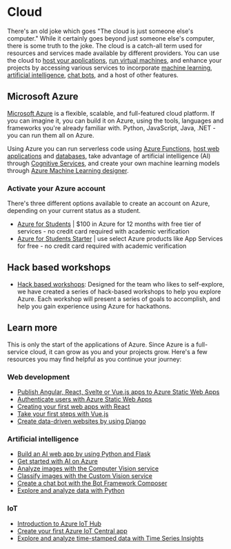 # Cloud

There's an old joke which goes "The cloud is just someone else's computer." While it certainly goes beyond just someone else's computer, there is some truth to the joke. The cloud is a catch-all term used for resources and services made available by different providers. You can use the cloud to [host your applications](https://docs.microsoft.com/azure/static-web-apps/overview?WT.mc_id=academic-44959-cxa), [run virtual machines](https://docs.microsoft.com/learn/modules/create-linux-virtual-machine-in-azure?WT.mc_id=academic-44959-cxa), and enhance your projects by accessing various services to incorporate [machine learning](https://docs.microsoft.com/azure/machine-learning/concept-designer?WT.mc_id=academic-44959-cxa), [artificial intelligence](https://docs.microsoft.com/azure/cognitive-services?WT.mc_id=academic-44959-cxa), [chat bots](https://docs.microsoft.com/azure/bot-service/?view=azure-bot-service-4.0&WT.mc_id=academic-44959-cxa), and a host of other features.

## Microsoft Azure

[Microsoft Azure](https://azure.microsoft.com/free/students/?WT.mc_id=academic-44959-cxa) is a flexible, scalable, and full-featured cloud platform. If you can imagine it, you can build it on Azure, using the tools, languages and frameworks you're already familiar with. Python, JavaScript, Java, .NET - you can run them all on Azure.

Using Azure you can run serverless code using [Azure Functions](https://azure.microsoft.com/services/functions/?WT.mc_id=academic-44959-cxa), [host web applications](https://docs.microsoft.com/azure/static-web-apps/overview?WT.mc_id=academic-44959-cxa) and [databases](https://azure.microsoft.com/product-categories/databases/?WT.mc_id=academic-44959-cxa), take advantage of artificial intelligence (AI) through [Cognitive Services](https://azure.microsoft.com/services/cognitive-services/?WT.mc_id=academic-44959-cxa), and create your own machine learning models through [Azure Machine Learning designer](https://docs.microsoft.com/azure/machine-learning/concept-designer?WT.mc_id=academic-44959-cxa).

### Activate your Azure account

There's three different options available to create an account on Azure, depending on your current status as a student.

- [Azure for Students](https://azure.microsoft.com/free/students/?WT.mc_id=academic-44959-cxa) | $100 in Azure for 12 months with free tier of services - no credit card required with academic verification
- [Azure for Students Starter](https://azure.microsoft.com/free/students-starter-faq/?WT.mc_id=academic-44959-cxa) | use select Azure products like App Services for free - no credit card required with academic verification

## Hack based workshops

- [Hack based workshops](./workshops.md): Designed for the team who likes to self-explore, we have created a series of hack-based workshops to help you explore Azure. Each workshop will present a series of goals to accomplish, and help you gain experience using Azure for hackathons.

## Learn more

This is only the start of the applications of Azure. Since Azure is a full-service cloud, it can grow as you and your projects grow. Here's a few resources you may find helpful as you continue your journey:

### Web development

- [Publish Angular, React, Svelte or Vue.js apps to Azure Static Web Apps](https://docs.microsoft.com/learn/modules/publish-app-service-static-web-app-api?WT.mc_id=academic-44959-cxa)
- [Authenticate users with Azure Static Web Apps](https://docs.microsoft.com/learn/modules/publish-static-web-app-authentication?WT.mc_id=academic-44959-cxa)
- [Creating your first web apps with React](https://docs.microsoft.com/learn/paths/react?WT.mc_id=academic-44959-cxa)
- [Take your first steps with Vue.js](https://docs.microsoft.com/learn/paths/vue-first-steps?WT.mc_id=academic-44959-cxa)
- [Create data-driven websites by using Django](https://docs.microsoft.com/learn/paths/django-create-data-driven-websites?WT.mc_id=academic-44959-cxa)

### Artificial intelligence

- [Build an AI web app by using Python and Flask](https://docs.microsoft.com/learn/modules/python-flask-build-ai-web-app?WT.mc_id=academic-44959-cxa)
- [Get started with AI on Azure](https://docs.microsoft.com/learn/modules/get-started-ai-fundamentals?WT.mc_id=academic-44959-cxa)
- [Analyze images with the Computer Vision service](https://docs.microsoft.com/learn/modules/analyze-images-computer-vision?WT.mc_id=academic-44959-cxa)
- [Classify images with the Custom Vision service](https://docs.microsoft.com/learn/modules/classify-images-custom-vision?WT.mc_id=academic-44959-cxa)
- [Create a chat bot with the Bot Framework Composer](https://docs.microsoft.com/learn/modules/create-bot-with-bot-framework-composer?WT.mc_id=academic-44959-cxa)
- [Explore and analyze data with Python](https://docs.microsoft.com/learn/modules/explore-analyze-data-with-python?WT.mc_id=academic-44959-cxa)

### IoT

- [Introduction to Azure IoT Hub](https://docs.microsoft.com/learn/modules/introduction-to-iot-hub?WT.mc_id=academic-44959-cxa)
- [Create your first Azure IoT Central app](https://docs.microsoft.com/learn/modules/create-your-first-iot-central-app?WT.mc_id=academic-44959-cxa)
- [Explore and analyze time-stamped data with Time Series Insights](https://docs.microsoft.com/learn/modules/explore-analyze-time-series-insights?WT.mc_id=academic-44959-cxa)
